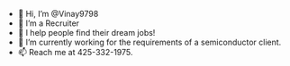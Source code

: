 - 👋 Hi, I’m @Vinay9798
- 👀 I’m a Recruiter
- 🌱 I help people find their dream jobs!
- 💞️ I’m currently working for the requirements of a semiconductor client.
- 📫 Reach me at 425-332-1975.

<!---
Vinay9798/Vinay9798 is a ✨ special ✨ repository because its `README.md` (this file) appears on your GitHub profile.
You can click the Preview link to take a look at your changes.
--->
